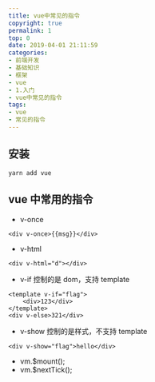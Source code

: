 ```yaml
---
title: vue中常见的指令
copyright: true
permalink: 1
top: 0
date: 2019-04-01 21:11:59
categories:
- 前端开发
- 基础知识
- 框架
- vue
- 1.入门
- vue中常见的指令
tags:
- vue
- 常见的指令
---
```


## 安装

```
yarn add vue
```

## vue 中常用的指令

* v-once

```
<div v-once>{{msg}}</div>
```

* v-html

```
<div v-html="d"></div>
```

* v-if 控制的是 dom，支持 template

```
<template v-if="flag">
    <div>123</div>
</template>
<div v-else>321</div>
```

* v-show 控制的是样式，不支持 template

```
<div v-show="flag">hello</div>
```

* vm.$mount();
* vm.$nextTick();
